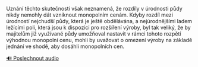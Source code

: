 
Uznání těchto skutečností však neznamená, že rozdíly v úrodnosti půdy nikdy nemohly dát vzniknout monopolním cenám. Kdyby rozdíl mezi úrodností nejchudší půdy, která je ještě obdělávána, a nejúrodnějšími ladem ležícími poli, která jsou k dispozici pro rozšíření výroby, byl tak veliký, že by majitelům již využívané půdy umožňoval nastavit v rámci tohoto rozpětí výhodnou monopolní cenu, mohli by uvažovat o omezení výroby na základě jednání ve shodě, aby dosáhli monopolních cen.

[🔊 Poslechnout audio](/data/7-paragraphs/audio/chapter_67/para_009-Uznn-tchto-skutenost-vak-neznamen-e-rozd.mp3)
